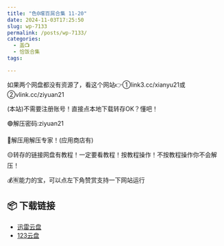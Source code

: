 ```yaml
---
title: "色0嚐百屌合集 11-20"
date: 2024-11-03T17:25:50
slug: wp-7133
permalink: /posts/wp-7133/
categories:
  - 盖📺
  - 恰饭合集
tags:

---
```


如果两个网盘都没有资源了，看这个网站👉①link3.cc/xianyu21或②vlink.cc/ziyuan21

(本站)不需要注册账号！直接点本地下载转存OK？懂吧！

🟢解压密码:ziyuan21

🔵解压用解压专家！(应用商店有)

🟡转存的链接网盘有教程！一定要看教程！按教程操作！不按教程操作你不会解压！

💰🈶能力的宝，可以点左下角赞赏支持一下网站运行

## 📦 下载链接
- [迅雷云盘](https://blziyuan21.com/pay-download/7133?key=5e67d7bfb8&down_id=0)
- [123云盘](https://blziyuan21.com/pay-download/7133?key=5e67d7bfb8&down_id=1)


